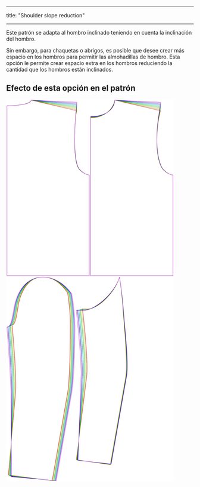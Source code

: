 - - -
title: "Shoulder slope reduction"
- - -

Este patrón se adapta al hombro inclinado teniendo en cuenta la inclinación del hombro.

Sin embargo, para chaquetas o abrigos, es posible que desee crear más espacio en los hombros para permitir las almohadillas de hombro. Esta opción le permite crear espacio extra en los hombros reduciendo la cantidad que los hombros están inclinados.

## Efecto de esta opción en el patrón

![Esta imagen muestra el efecto de esta opción superponiendo varias variantes que tienen un valor diferente para esta opción](bent_shoulderslopereduction_sample.svg "Efecto de esta opción en el patrón")
